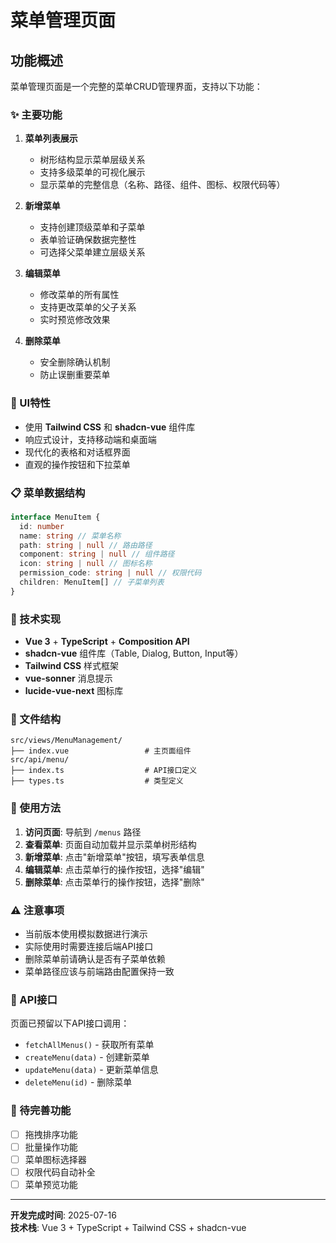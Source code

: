 # 菜单管理页面

## 功能概述

菜单管理页面是一个完整的菜单CRUD管理界面，支持以下功能：

### ✨ 主要功能

1. **菜单列表展示**

   - 树形结构显示菜单层级关系
   - 支持多级菜单的可视化展示
   - 显示菜单的完整信息（名称、路径、组件、图标、权限代码等）

2. **新增菜单**

   - 支持创建顶级菜单和子菜单
   - 表单验证确保数据完整性
   - 可选择父菜单建立层级关系

3. **编辑菜单**

   - 修改菜单的所有属性
   - 支持更改菜单的父子关系
   - 实时预览修改效果

4. **删除菜单**
   - 安全删除确认机制
   - 防止误删重要菜单

### 🎨 UI特性

- 使用 **Tailwind CSS** 和 **shadcn-vue** 组件库
- 响应式设计，支持移动端和桌面端
- 现代化的表格和对话框界面
- 直观的操作按钮和下拉菜单

### 📋 菜单数据结构

```typescript
interface MenuItem {
  id: number
  name: string // 菜单名称
  path: string | null // 路由路径
  component: string | null // 组件路径
  icon: string | null // 图标名称
  permission_code: string | null // 权限代码
  children: MenuItem[] // 子菜单列表
}
```

### 🔧 技术实现

- **Vue 3** + **TypeScript** + **Composition API**
- **shadcn-vue** 组件库（Table, Dialog, Button, Input等）
- **Tailwind CSS** 样式框架
- **vue-sonner** 消息提示
- **lucide-vue-next** 图标库

### 📁 文件结构

```
src/views/MenuManagement/
├── index.vue                 # 主页面组件
src/api/menu/
├── index.ts                  # API接口定义
├── types.ts                  # 类型定义
```

### 🚀 使用方法

1. **访问页面**: 导航到 `/menus` 路径
2. **查看菜单**: 页面自动加载并显示菜单树形结构
3. **新增菜单**: 点击"新增菜单"按钮，填写表单信息
4. **编辑菜单**: 点击菜单行的操作按钮，选择"编辑"
5. **删除菜单**: 点击菜单行的操作按钮，选择"删除"

### ⚠️ 注意事项

- 当前版本使用模拟数据进行演示
- 实际使用时需要连接后端API接口
- 删除菜单前请确认是否有子菜单依赖
- 菜单路径应该与前端路由配置保持一致

### 🔄 API接口

页面已预留以下API接口调用：

- `fetchAllMenus()` - 获取所有菜单
- `createMenu(data)` - 创建新菜单
- `updateMenu(data)` - 更新菜单信息
- `deleteMenu(id)` - 删除菜单

### 📝 待完善功能

- [ ] 拖拽排序功能
- [ ] 批量操作功能
- [ ] 菜单图标选择器
- [ ] 权限代码自动补全
- [ ] 菜单预览功能

---

**开发完成时间**: 2025-07-16  
**技术栈**: Vue 3 + TypeScript + Tailwind CSS + shadcn-vue
